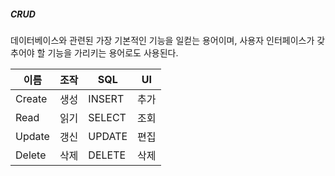 ##### CRUD

데이터베이스와 관련된 가장 기본적인 기능을 일컫는 용어이며, 사용자 인터페이스가 갖추어야 할 기능을 가리키는 용어로도 사용된다.

| 이름 | 조작 | SQL | UI |
| ---- | ---- | ---- | ---- |
| Create | 생성 | INSERT | 추가 |
| Read   | 읽기 | SELECT | 조회 |
| Update | 갱신 | UPDATE | 편집 |
| Delete | 삭제 | DELETE | 삭제 |





